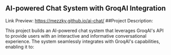 ## AI-powered Chat System with GroqAI Integration
Link Preview: https://mezzky.github.io/ai-chat/
##Project Description:

This project builds an AI-powered chat system that leverages GroqAI's API to provide users with an interactive and informative conversational experience. The system seamlessly integrates with GroqAI's capabilities, enabling it to:
